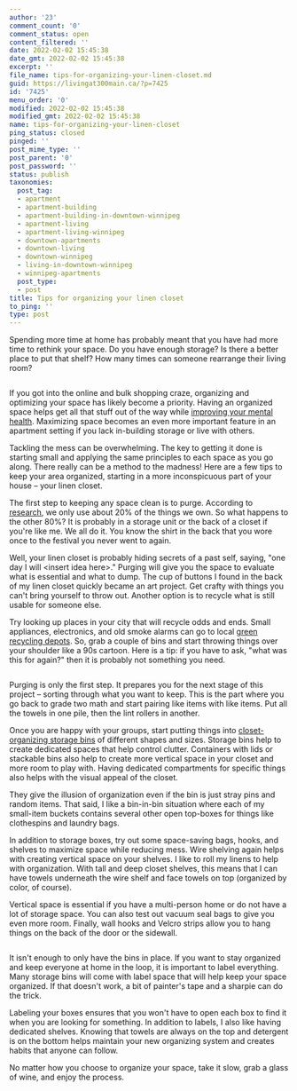 ```yaml
---
author: '23'
comment_count: '0'
comment_status: open
content_filtered: ''
date: 2022-02-02 15:45:38
date_gmt: 2022-02-02 15:45:38
excerpt: ''
file_name: tips-for-organizing-your-linen-closet.md
guid: https://livingat300main.ca/?p=7425
id: '7425'
menu_order: '0'
modified: 2022-02-02 15:45:38
modified_gmt: 2022-02-02 15:45:38
name: tips-for-organizing-your-linen-closet
ping_status: closed
pinged: ''
post_mime_type: ''
post_parent: '0'
post_password: ''
status: publish
taxonomies:
  post_tag:
  - apartment
  - apartment-building
  - apartment-building-in-downtown-winnipeg
  - apartment-living
  - apartment-living-winnipeg
  - downtown-apartments
  - downtown-living
  - downtown-winnipeg
  - living-in-downtown-winnipeg
  - winnipeg-apartments
  post_type:
  - post
title: Tips for organizing your linen closet
to_ping: ''
type: post
---
```

<!-- wp:paragraph -->
<p>Spending more time at home has probably meant that you have had more time to rethink your space. Do you have enough storage? Is there a better place to put that shelf? How many times can someone rearrange their living room? </p>
<!-- /wp:paragraph -->

<!-- wp:image {"id":7434,"sizeSlug":"large","linkDestination":"none"} -->
<figure class="wp-block-image size-large"><img src="https://livingat300main.ca/wp-content/uploads/2022/02/NL6-1024x768.jpg" alt="" class="wp-image-7434"/></figure>
<!-- /wp:image -->

<!-- wp:paragraph -->
<p>If you got into the online and bulk shopping craze, organizing and optimizing your space has likely become a priority. Having an organized space helps get all that stuff out of the way while <a href="https://www.verywellmind.com/why-an-organized-home-aids-relaxation-3144742" target="_blank" rel="noreferrer noopener nofollow">improving your mental health</a>. Maximizing space becomes an even more important feature in an apartment setting if you lack in-building storage or live with others.</p>
<!-- /wp:paragraph -->

<!-- wp:paragraph -->
<p>Tackling the mess can be overwhelming. The key to getting it done is starting small and applying the same principles to each space as you go along. There really can be a method to the madness! Here are a few tips to keep your area organized, starting in a more inconspicuous part of your house – your linen closet.</p>
<!-- /wp:paragraph -->

<!-- wp:paragraph -->
<p>The first step to keeping any space clean is to purge. According to <a href="https://www.organizedinteriors.com/blog/home-organization-statistics/" target="_blank" rel="noreferrer noopener nofollow">research</a>, we only use about 20% of the things we own. So what happens to the other 80%? It is probably in a storage unit or the back of a closet if you're like me. We all do it. You know the shirt in the back that you wore once to the festival you never went to again. </p>
<!-- /wp:paragraph -->

<!-- wp:paragraph -->
<p>Well, your linen closet is probably hiding secrets of a past self, saying, "one day I will &lt;insert idea here&gt;." Purging will give you the space to evaluate what is essential and what to dump. The cup of buttons I found in the back of my linen closet quickly became an art project. Get crafty with things you can't bring yourself to throw out. Another option is to recycle what is still usable for someone else. </p>
<!-- /wp:paragraph -->

<!-- wp:paragraph -->
<p>Try looking up places in your city that will recycle odds and ends. Small appliances, electronics, and old smoke alarms can go to local <a href="https://greendeal.ca/recycling" target="_blank" rel="noreferrer noopener nofollow">green recycling depots</a>. So, grab a couple of bins and start throwing things over your shoulder like a 90s cartoon. Here is a tip: if you have to ask, "what was this for again?" then it is probably not something you need.</p>
<!-- /wp:paragraph -->

<!-- wp:image {"id":7438,"sizeSlug":"large","linkDestination":"none"} -->
<figure class="wp-block-image size-large"><img src="https://livingat300main.ca/wp-content/uploads/2022/02/NL8-1024x768.jpg" alt="" class="wp-image-7438"/></figure>
<!-- /wp:image -->

<!-- wp:paragraph -->
<p>Purging is only the first step. It prepares you for the next stage of this project – sorting through what you want to keep. This is the part where you go back to grade two math and start pairing like items with like items. Put all the towels in one pile, then the lint rollers in another. </p>
<!-- /wp:paragraph -->

<!-- wp:paragraph -->
<p>Once you are happy with your groups, start putting things into <a href="https://www.ikea.com/ca/en/cat/clothes-boxes-10565/" target="_blank" rel="noreferrer noopener nofollow">closet-organizing storage bins</a> of different shapes and sizes. Storage bins help to create dedicated spaces that help control clutter. Containers with lids or stackable bins also help to create more vertical space in your closet and more room to play with. Having dedicated compartments for specific things also helps with the visual appeal of the closet. </p>
<!-- /wp:paragraph -->

<!-- wp:paragraph -->
<p>They give the illusion of organization even if the bin is just stray pins and random items. That said, I like a bin-in-bin situation where each of my small-item buckets contains several other open top-boxes for things like clothespins and laundry bags.</p>
<!-- /wp:paragraph -->

<!-- wp:paragraph -->
<p>In addition to storage boxes, try out some space-saving bags, hooks, and shelves to maximize space while reducing mess. Wire shelving again helps with creating vertical space on your shelves. I like to roll my linens to help with organization. With tall and deep closet shelves, this means that I can have towels underneath the wire shelf and face towels on top (organized by color, of course). </p>
<!-- /wp:paragraph -->

<!-- wp:paragraph -->
<p>Vertical space is essential if you have a multi-person home or do not have a lot of storage space. You can also test out vacuum seal bags to give you even more room. Finally, wall hooks and Velcro strips allow you to hang things on the back of the door or the sidewall.</p>
<!-- /wp:paragraph -->

<!-- wp:image {"id":7437,"sizeSlug":"large","linkDestination":"none"} -->
<figure class="wp-block-image size-large"><img src="https://livingat300main.ca/wp-content/uploads/2022/02/NL7-1-1024x768.jpg" alt="" class="wp-image-7437"/></figure>
<!-- /wp:image -->

<!-- wp:paragraph -->
<p>It isn't enough to only have the bins in place. If you want to stay organized and keep everyone at home in the loop, it is important to label everything. Many storage bins will come with label space that will help keep your space organized. If that doesn't work, a bit of painter's tape and a sharpie can do the trick. </p>
<!-- /wp:paragraph -->

<!-- wp:paragraph -->
<p>Labeling your boxes ensures that you won't have to open each box to find it when you are looking for something. In addition to labels, I also like having dedicated shelves. Knowing that towels are always on the top and detergent is on the bottom helps maintain your new organizing system and creates habits that anyone can follow. &nbsp;</p>
<!-- /wp:paragraph -->

<!-- wp:paragraph -->
<p>No matter how you choose to organize your space, take it slow, grab a glass of wine, and enjoy the process.</p>
<!-- /wp:paragraph -->